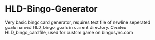 # HLD-Bingo-Generator

Very basic bingo card generator, requires text file of newline seperated goals named HLD_bingo_goals in current directory. Creates HLD_bingo_card file, used for custom game on bingosync.com
